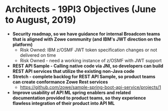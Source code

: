 # Architects - 19PI3 Objectives (June to August, 2019)
* __Security roadmap, so we have guidance for internal Broadcom teams that is aligned with Zowe community (and IBM's JWT direction on the platform)__
  * Risk Owned: IBM z/OSMF JWT token specification changes or not delivered on time 
  * Risk Owned - need a working instance of z/OSMF with JWT support
* __REST API Sample - Calling native code via JNI, so developers can build REST API services that utilize the existing non-Java code__
* __Stretch - complete backlog for REST API Sample, so product teams can create conformance Zowe Rest services__
  * https://github.com/zowe/sample-spring-boot-api-service/projects/1
* __Improve usability of API ML spring enablers and related documentation provided to product teams, so they experience flawless integration of their product into API ML__
